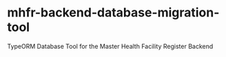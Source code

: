 # mhfr-backend-database-migration-tool
TypeORM Database Tool for the Master Health Facility Register Backend

